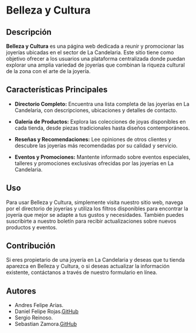 # Belleza y Cultura

## Descripción

**Belleza y Cultura** es una página web dedicada a reunir y promocionar las joyerías ubicadas en el sector de La Candelaria. Este sitio tiene como objetivo ofrecer a los usuarios una plataforma centralizada donde puedan explorar una amplia variedad de joyerías que combinan la riqueza cultural de la zona con el arte de la joyería.

## Características Principales

- **Directorio Completo:** Encuentra una lista completa de las joyerías en La Candelaria, con descripciones, ubicaciones y detalles de contacto.

- **Galería de Productos:** Explora las colecciones de joyas disponibles en cada tienda, desde piezas tradicionales hasta diseños contemporáneos.

- **Reseñas y Recomendaciones:** Lee opiniones de otros clientes y descubre las joyerías más recomendadas por su calidad y servicio.

- **Eventos y Promociones:** Mantente informado sobre eventos especiales, talleres y promociones exclusivas ofrecidas por las joyerías en La Candelaria.

## Uso

Para usar Belleza y Cultura, simplemente visita nuestro sitio web, navega por el directorio de joyerías y utiliza los filtros disponibles para encontrar la joyería que mejor se adapte a tus gustos y necesidades. También puedes suscribirte a nuestro boletín para recibir actualizaciones sobre nuevos productos y eventos.

## Contribución

Si eres propietario de una joyería en La Candelaria y deseas que tu tienda aparezca en Belleza y Cultura, o si deseas actualizar la información existente, contáctanos a través de nuestro formulario en línea.

## Autores

- Andres Felipe Arias.
- Daniel Felipe Rojas.[GitHub](https://github.com/Knight072)
- Sergio Reinoso.
- Sebastian Zamora.[GitHub](https://github.com/SebZaUr)
